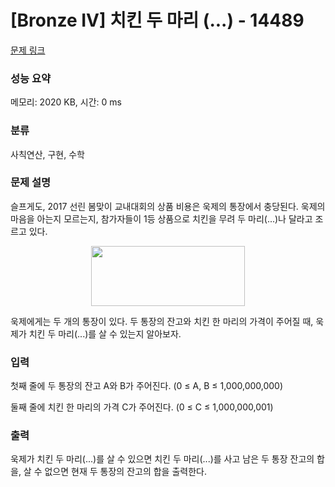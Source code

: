 # [Bronze IV] 치킨 두 마리 (...) - 14489 

[문제 링크](https://www.acmicpc.net/problem/14489) 

### 성능 요약

메모리: 2020 KB, 시간: 0 ms

### 분류

사칙연산, 구현, 수학

### 문제 설명

<p>슬프게도, 2017 선린 봄맞이 교내대회의 상품 비용은 욱제의 통장에서 충당된다. 욱제의 마음을 아는지 모르는지, 참가자들이 1등 상품으로 치킨을 무려 두 마리(...)나 달라고 조르고 있다.</p>

<p style="text-align: center;"><img alt="" src="https://onlinejudgeimages.s3-ap-northeast-1.amazonaws.com/problem/14489/1.png" style="height:96px; width:246px"></p>

<p>욱제에게는 두 개의 통장이 있다. 두 통장의 잔고와 치킨 한 마리의 가격이 주어질 때, 욱제가 치킨 두 마리(...)를 살 수 있는지 알아보자.</p>

### 입력 

 <p>첫째 줄에 두 통장의 잔고 A와 B가 주어진다. (0 ≤ A, B ≤ 1,000,000,000)</p>

<p>둘째 줄에 치킨 한 마리의 가격 C가 주어진다. (0 ≤ C ≤ 1,000,000,001)</p>

### 출력 

 <p>욱제가 치킨 두 마리(...)를 살 수 있으면 치킨 두 마리(...)를 사고 남은 두 통장 잔고의 합을, 살 수 없으면 현재 두 통장의 잔고의 합을 출력한다.</p>

